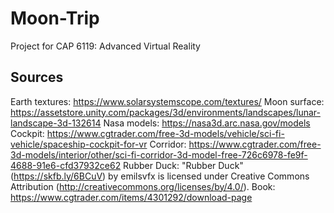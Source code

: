 # Moon-Trip
 Project for CAP 6119: Advanced Virtual Reality

## Sources
Earth textures: https://www.solarsystemscope.com/textures/
Moon surface: https://assetstore.unity.com/packages/3d/environments/landscapes/lunar-landscape-3d-132614
Nasa models: https://nasa3d.arc.nasa.gov/models
Cockpit: https://www.cgtrader.com/free-3d-models/vehicle/sci-fi-vehicle/spaceship-cockpit-for-vr
Corridor: https://www.cgtrader.com/free-3d-models/interior/other/sci-fi-corridor-3d-model-free-726c6978-fe9f-4688-91e6-cfd37932ce62
Rubber Duck: "Rubber Duck" (https://skfb.ly/6BCuV) by emilsvfx is licensed under Creative Commons Attribution (http://creativecommons.org/licenses/by/4.0/).
Book: https://www.cgtrader.com/items/4301292/download-page 